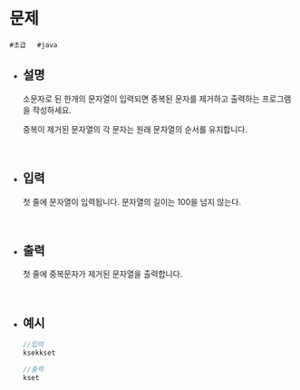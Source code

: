 # 문제

```#초급```&nbsp;&nbsp;&nbsp;&nbsp;&nbsp;```#java```

- ## 설명
        
    소문자로 된 한개의 문자열이 입력되면 중복된 문자를 제거하고 출력하는 프로그램을 작성하세요.

    중복이 제거된 문자열의 각 문자는 원래 문자열의 순서를 유지합니다.

<br/>
        
- ## 입력
        
    첫 줄에 문자열이 입력됩니다. 문자열의 길이는 100을 넘지 않는다.
        
<br/>

- ## 출력
        
    첫 줄에 중복문자가 제거된 문자열을 출력합니다.

<br/>
        
- ## 예시
    ```java
    //입력
    ksekkset
    ```
    ```java
    //출력
    kset
    ```